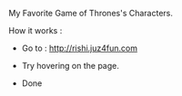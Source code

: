 My Favorite Game of Thrones's Characters.

How it works : 

- Go to : http://rishi.juz4fun.com

- Try hovering on the page.

- Done
